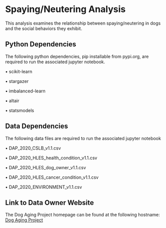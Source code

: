 # Spaying/Neutering Analysis

This analysis examines the relationship between spaying/neutering in dogs and the social behaviors they exhibit.


## Python Dependencies

The following python dependencies, pip installable from pypi.org, are required to run the associated jupyter notebook.

• scikit-learn

• stargazer

• imbalanced-learn

• altair

• statsmodels

## Data Dependencies

The following data files are required to run the associated jupyter notebook

• DAP_2020_CSLB_v1.1.csv

• DAP_2020_HLES_health_condition_v1.1.csv

• DAP_2020_HLES_dog_owner_v1.1.csv

• DAP_2020_HLES_cancer_condition_v1.1.csv

• DAP_2020_ENVIRONMENT_v1.1.csv


## Link to Data Owner Website

The Dog Aging Project homepage can be found at the following hostname: [Dog Aging Project](https://dogagingproject.org/)
 


